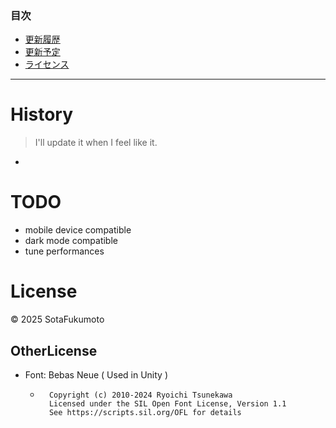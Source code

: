 ### 目次
- [更新履歴](#history)
- [更新予定](#todo)
- [ライセンス](#license)
--- 
# History
> I'll update it when I feel like it.
- 

# TODO
- mobile device compatible
- dark mode compatible
- tune performances

# License
© 2025 SotaFukumoto
## OtherLicense
- Font: Bebas Neue ( Used in Unity )
    - ``` 
        Copyright (c) 2010-2024 Ryoichi Tsunekawa
        Licensed under the SIL Open Font License, Version 1.1
        See https://scripts.sil.org/OFL for details
        ```